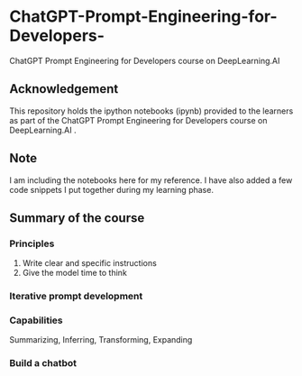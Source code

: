# ChatGPT-Prompt-Engineering-for-Developers-
ChatGPT Prompt Engineering for Developers course on DeepLearning.AI

## Acknowledgement
This repository holds the ipython notebooks (ipynb) provided to the learners as part of the ChatGPT Prompt Engineering for Developers course on DeepLearning.AI .

## Note
I am including the notebooks here for my reference. I have also added a few code snippets I put together during my learning phase. 

## Summary of the course

### Principles
1. Write clear and specific instructions
2. Give the model time to think

### Iterative prompt development

### Capabilities
Summarizing, Inferring, Transforming, Expanding

### Build a chatbot
